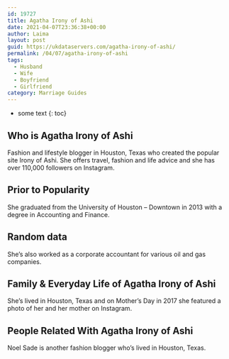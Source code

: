 ```yaml
---
id: 19727
title: Agatha Irony of Ashi
date: 2021-04-07T23:36:38+00:00
author: Laima
layout: post
guid: https://ukdataservers.com/agatha-irony-of-ashi/
permalink: /04/07/agatha-irony-of-ashi
tags:
  - Husband
  - Wife
  - Boyfriend
  - Girlfriend
category: Marriage Guides
---
```


* some text
{: toc}


## Who is Agatha Irony of Ashi
                  
                  
                  
Fashion and lifestyle blogger in Houston, Texas who created the popular site Irony of Ashi. She offers travel, fashion and life advice and she has over 110,000 followers on Instagram. 
                  
              
            
              
            
                
                
                
## Prior to Popularity
                  
                  
                  
She graduated from the University of Houston &#8211; Downtown in 2013 with a degree in Accounting and Finance.
                  
              
            
              
            
                
                
                
## Random data
                  
                  
                  
She&#8217;s also worked as a corporate accountant for various oil and gas companies.
                  
              
            
              
            
                
                
                
## Family & Everyday Life of Agatha Irony of Ashi
                  
                  
                  
She&#8217;s lived in Houston, Texas and on Mother&#8217;s Day in 2017 she featured a photo of her and her mother on Instagram. 
                  
              
            
              
            
                
                
                
## People Related With Agatha Irony of Ashi
                  
                  
                  
Noel Sade is another fashion blogger who&#8217;s lived in Houston, Texas.
                  
              
            
              
            
                
              
            
              
              
            
            
              
            
          
          
          